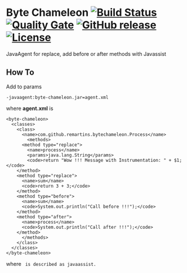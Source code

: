 Byte Chameleon [![Build Status](https://travis-ci.org/remartins/byte-chameleon.svg?branch=master)](https://travis-ci.org/remartins/byte-chameleon) 
[![Quality Gate](https://sonarcloud.io/api/badges/gate?key=br.com.remartins:byte-chameleon)](https://sonarcloud.io/dashboard/index/br.com.remartins:byte-chameleon)
[![GitHub release](https://img.shields.io/badge/release-1.0.0-blue.svg)](https://github.com/remartins/byte-chameleon/releases/tag/1.0.0)
[![License](https://img.shields.io/badge/license-Apache%20License%202.0-blue.svg)](https://github.com/remartins/byte-chameleon/blob/master/LICENSE)
============

JavaAgent for replace, add before or after methods with Javassist


How To
------

Add to params

```
-javaagent:byte-chameleon.jar=agent.xml
```
where <b>agent.xml</b> is 

```
<byte-chameleon>
  <classes>
    <class>
      <name>com.github.remartins.bytechameleon.Process</name>
        <methods>
	  <method type="replace">
	    <name>process</name>
	    <params>java.lang.String</params>
	    <code>return "Wow !!! Message with Instrumentation: " + $1;</code>
	</method>
	<method type="replace">
	  <name>sum</name>
	  <code>return 3 + 3;</code>
	</method>
	<method type="before">
	  <name>sum</name>
	  <code>System.out.println("Call before !!!");</code>
	</method>
	<method type="after">
	  <name>process</name>
	  <code>System.out.println("Call after !!!");</code>
	</method>
      </methods>
    </class>
  </classes>
</byte-chameleon>   
```

where <code> is described as javaassist.
